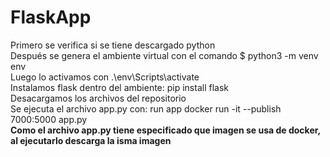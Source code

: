 # FlaskApp
Primero se verifica si se tiene descargado python   
Después se genera el ambiente virtual con el comando $ python3 -m venv env    
Luego lo activamos con .\env\Scripts\activate   
Instalamos flask dentro del ambiente: pip install flask   
Desacargamos los archivos del repositorio     
Se ejecuta el archivo app.py con: run app docker run -it --publish 7000:5000 app.py   
**Como el archivo app.py tiene especificado que imagen se usa de docker, al ejecutarlo descarga la isma imagen**
